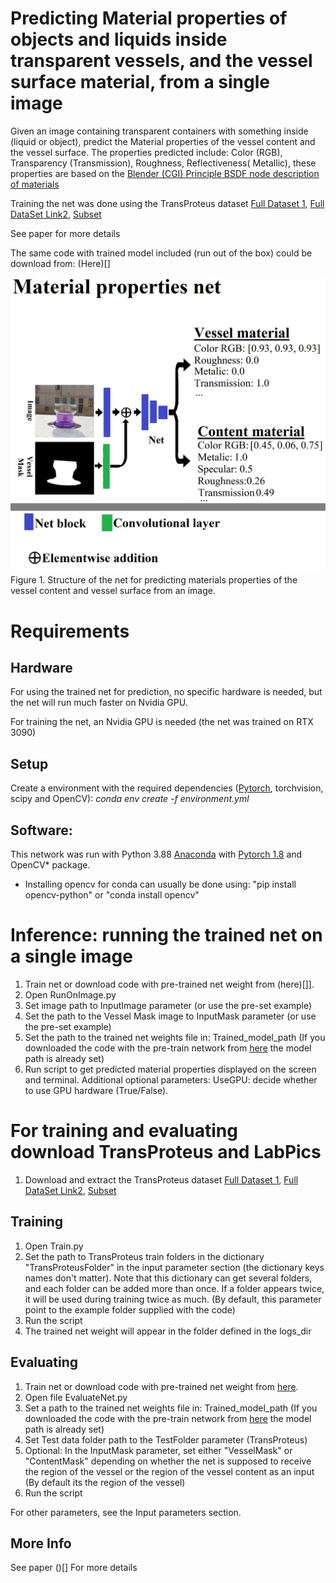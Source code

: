 # Predicting Material properties of objects and liquids inside transparent vessels, and the vessel surface material, from a single image
Given an image containing transparent containers with something inside (liquid or object), predict the Material properties of the vessel content and the vessel surface.
The properties predicted include: Color (RGB), Transparency (Transmission), Roughness, Reflectiveness( Metallic), these properties are based on the [Blender (CGI) Principle BSDF node description of materials](https://docs.blender.org/manual/en/latest/render/shader_nodes/shader/principled.html)

Training the net was done using the TransProteus dataset [Full Dataset 1](https://e.pcloud.link/publink/show?code=kZfx55Zx1GOrl4aUwXDrifAHUPSt7QUAIfV),  [Full DataSet Link2](https://icedrive.net/1/6cZbP5dkNG), [Subset](https://zenodo.org/record/5508261#.YUGsd3tE1H4) 

See paper []() for more details


The same code with trained model included (run out of the box) could be download from: (Here)[] 

![](/Figure1.jpg)
Figure 1. Structure of the net for predicting materials properties of the vessel content and vessel surface from an image.

  
# Requirements
## Hardware
For using the trained net for prediction, no specific hardware is needed, but the net will run much faster on Nvidia GPU.

For training the net, an Nvidia GPU is needed (the net was trained on RTX 3090)

## Setup
Create a environment with the required dependencies ([Pytorch](https://pytorch.org/), torchvision, scipy and OpenCV): *conda env create -f environment.yml*

## Software:
This network was run with Python 3.88 [Anaconda](https://www.anaconda.com/download/) with  [Pytorch 1.8](https://pytorch.org/) and OpenCV* package.
* Installing opencv for conda can usually be done using: "pip install opencv-python" or "conda install opencv"

# Inference: running the trained net on  a single image

1. Train net or download code with pre-trained net weight from (here)[]].
2. Open RunOnImage.py
3. Set image path to InputImage parameter (or use the pre-set example)
4. Set the path to the Vessel Mask image to InputMask parameter (or use the pre-set example)   
4. Set the path to the trained net weights  file in: Trained_model_path  (If you downloaded the code with the pre-train network from [here]() the model path is already set) 
5. Run script to get predicted material properties displayed on the screen and terminal.
Additional optional parameters: 
UseGPU: decide whether to use GPU hardware (True/False).

# For training and evaluating download TransProteus and LabPics

1. Download and extract the TransProteus dataset  [Full Dataset 1](https://e.pcloud.link/publink/show?code=kZfx55Zx1GOrl4aUwXDrifAHUPSt7QUAIfV),  [Full DataSet Link2](https://icedrive.net/1/6cZbP5dkNG), [Subset](https://zenodo.org/record/5508261#.YUGsd3tE1H4) 


## Training

1. Open Train.py
3. Set the path to TransProteus train folders in the dictionary "TransProteusFolder" in the input parameter section (the dictionary keys names don't matter). 
Note that this dictionary can get several folders, and each folder can be added more than once. If a folder appears twice, it will be used during training twice as much.
(By default, this parameter point to the example folder supplied with the code)
3. Run the script
4. The trained net weight will appear in the folder defined in the  logs_dir 


## Evaluating 

1. Train net or download code with pre-trained net weight from [here](). 
2. Open file EvaluateNet.py
3. Set a path to the trained net weights  file in: Trained_model_path  (If you downloaded the code with the pre-train network from [here]() the model path is already set)
4. Set Test data folder  path to the  TestFolder parameter (TransProteus)
5. Optional: In the InputMask parameter, set either "VesselMask" or "ContentMask" depending on whether the net is supposed to receive the region of the vessel or the region of the vessel content as an input (By default its the region of the vessel)
6. Run the script

For other parameters, see the Input parameters section.


## More Info 
See paper ()[] For more details


